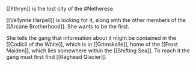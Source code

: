 [[Ythryn]] is the lost city of the #Netherese.

[[Vellynne Harpell]] is looking for it, along with the other members of the [[Arcane Brotherhood]]. She wants to be the first.

She tells the gang that information about it might be contained in the [[Codicil of the White]], which is in [[Grimskalle]], home of the [[Frost Maiden]], which lies somewhere within the [[Shifting Sea]]. To reach it the gang must first find [[Raghead Glacier]].